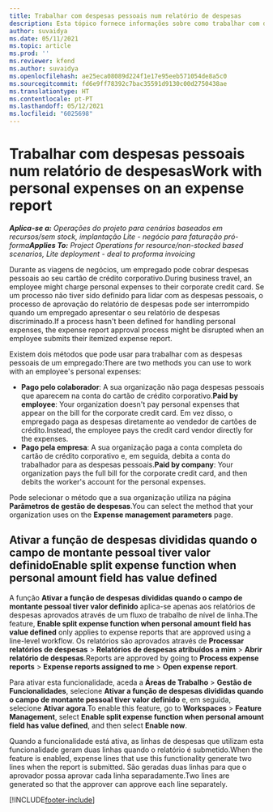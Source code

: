 ```yaml
---
title: Trabalhar com despesas pessoais num relatório de despesas
description: Esta tópico fornece informações sobre como trabalhar com despesas pessoais incorridas pelos colaboradores durante a viagem para fins comerciais.
author: suvaidya
ms.date: 05/11/2021
ms.topic: article
ms.prod: ''
ms.reviewer: kfend
ms.author: suvaidya
ms.openlocfilehash: ae25eca08089d224f1e17e95eeb571054de8a5c0
ms.sourcegitcommit: fd6e9ff78392c7bac35591d9130c00d2750438ae
ms.translationtype: HT
ms.contentlocale: pt-PT
ms.lasthandoff: 05/12/2021
ms.locfileid: "6025698"
---
```

# <a name="work-with-personal-expenses-on-an-expense-report"></a><span data-ttu-id="e5a41-103">Trabalhar com despesas pessoais num relatório de despesas</span><span class="sxs-lookup"><span data-stu-id="e5a41-103">Work with personal expenses on an expense report</span></span>

<span data-ttu-id="e5a41-104">_**Aplica-se a:** Operações do projeto para cenários baseados em recursos/sem stock, implantação Lite - negócio para faturação pró-forma_</span><span class="sxs-lookup"><span data-stu-id="e5a41-104">_**Applies To:** Project Operations for resource/non-stocked based scenarios, Lite deployment - deal to proforma invoicing_</span></span>

<span data-ttu-id="e5a41-105">Durante as viagens de negócios, um empregado pode cobrar despesas pessoais ao seu cartão de crédito corporativo.</span><span class="sxs-lookup"><span data-stu-id="e5a41-105">During business travel, an employee might charge personal expenses to their corporate credit card.</span></span> <span data-ttu-id="e5a41-106">Se um processo não tiver sido definido para lidar com as despesas pessoais, o processo de aprovação do relatório de despesas pode ser interrompido quando um empregado apresentar o seu relatório de despesas discriminado.</span><span class="sxs-lookup"><span data-stu-id="e5a41-106">If a process hasn't been defined for handling personal expenses, the expense report approval process might be disrupted when an employee submits their itemized expense report.</span></span>

<span data-ttu-id="e5a41-107">Existem dois métodos que pode usar para trabalhar com as despesas pessoais de um empregado:</span><span class="sxs-lookup"><span data-stu-id="e5a41-107">There are two methods you can use to work with an employee's personal expenses:</span></span>

  - <span data-ttu-id="e5a41-108">**Pago pelo colaborador**: A sua organização não paga despesas pessoais que aparecem na conta do cartão de crédito corporativo.</span><span class="sxs-lookup"><span data-stu-id="e5a41-108">**Paid by employee**: Your organization doesn't pay personal expenses that appear on the bill for the corporate credit card.</span></span> <span data-ttu-id="e5a41-109">Em vez disso, o empregado paga as despesas diretamente ao vendedor de cartões de crédito.</span><span class="sxs-lookup"><span data-stu-id="e5a41-109">Instead, the employee pays the credit card vendor directly for the expenses.</span></span> 
  - <span data-ttu-id="e5a41-110">**Pago pela empresa**: A sua organização paga a conta completa do cartão de crédito corporativo e, em seguida, debita a conta do trabalhador para as despesas pessoais.</span><span class="sxs-lookup"><span data-stu-id="e5a41-110">**Paid by company**: Your organization pays the full bill for the corporate credit card, and then debits the worker's account for the personal expenses.</span></span>

<span data-ttu-id="e5a41-111">Pode selecionar o método que a sua organização utiliza na página **Parâmetros de gestão de despesas**.</span><span class="sxs-lookup"><span data-stu-id="e5a41-111">You can select the method that your organization uses on the **Expense management parameters** page.</span></span>


## <a name="enable-split-expense-function-when-personal-amount-field-has-value-defined"></a><span data-ttu-id="e5a41-112">Ativar a função de despesas divididas quando o campo de montante pessoal tiver valor definido</span><span class="sxs-lookup"><span data-stu-id="e5a41-112">Enable split expense function when personal amount field has value defined</span></span>

<span data-ttu-id="e5a41-113">A função **Ativar a função de despesas divididas quando o campo de montante pessoal tiver valor definido** aplica-se apenas aos relatórios de despesas aprovados através de um fluxo de trabalho de nível de linha.</span><span class="sxs-lookup"><span data-stu-id="e5a41-113">The feature, **Enable split expense function when personal amount field has value defined** only applies to expense reports that are approved using a line-level workflow.</span></span> <span data-ttu-id="e5a41-114">Os relatórios são aprovados através de **Processar relatórios de despesas** > **Relatórios de despesas atribuídos a mim** > **Abrir relatório de despesas**.</span><span class="sxs-lookup"><span data-stu-id="e5a41-114">Reports are approved by going to **Process expense reports** > **Expense reports assigned to me** > **Open expense report**.</span></span> 

<span data-ttu-id="e5a41-115">Para ativar esta funcionalidade, aceda a **Áreas de Trabalho** > **Gestão de Funcionalidades**, selecione **Ativar a função de despesas divididas quando o campo de montante pessoal tiver valor definido** e, em seguida, selecione **Ativar agora**.</span><span class="sxs-lookup"><span data-stu-id="e5a41-115">To enable this feature, go to **Workspaces** > **Feature Management**, select **Enable split expense function when personal amount field has value defined**, and then select **Enable now**.</span></span> 

<span data-ttu-id="e5a41-116">Quando a funcionalidade está ativa, as linhas de despesas que utilizam esta funcionalidade geram duas linhas quando o relatório é submetido.</span><span class="sxs-lookup"><span data-stu-id="e5a41-116">When the feature is enabled, expense lines that use this functionality generate two lines when the report is submitted.</span></span> <span data-ttu-id="e5a41-117">São geradas duas linhas para que o aprovador possa aprovar cada linha separadamente.</span><span class="sxs-lookup"><span data-stu-id="e5a41-117">Two lines are generated so that the approver can approve each line separately.</span></span>


[!INCLUDE[footer-include](../includes/footer-banner.md)]
